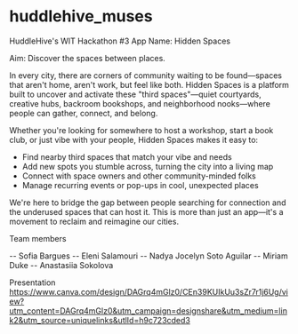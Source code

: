 # huddlehive_muses

HuddleHive's WIT Hackathon #3
App Name: Hidden Spaces

Aim: Discover the spaces between places.

In every city, there are corners of community waiting to be found—spaces that aren't home, aren't work, but feel like both. Hidden Spaces is a platform built to uncover and activate these "third spaces"—quiet courtyards, creative hubs, backroom bookshops, and neighborhood nooks—where people can gather, connect, and belong.

Whether you're looking for somewhere to host a workshop, start a book club, or just vibe with your people, Hidden Spaces makes it easy to:

- Find nearby third spaces that match your vibe and needs
- Add new spots you stumble across, turning the city into a living map
- Connect with space owners and other community-minded folks
- Manage recurring events or pop-ups in cool, unexpected places

We're here to bridge the gap between people searching for connection and the underused spaces that can host it. This is more than just an app—it's a movement to reclaim and reimagine our cities.

Team members

-- Sofia Bargues
-- Eleni Salamouri
-- Nadya Jocelyn Soto Aguilar
-- Miriam Duke
-- Anastasiia Sokolova

Presentation
https://www.canva.com/design/DAGrq4mGlz0/CEn39KUIkUu3sZr7r1j6Ug/view?utm_content=DAGrq4mGlz0&utm_campaign=designshare&utm_medium=link2&utm_source=uniquelinks&utlId=h9c723cded3
